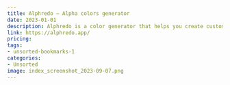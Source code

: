 ```yaml
---
title: Alphredo — Alpha colors generator
date: 2023-01-01
description: Alphredo is a color generator that helps you create custom alpha colors for your designs, with options for adjusting opacity, saturation, and brightness.
link: https://alphredo.app/
pricing: 
tags: 
- unsorted-bookmarks-1 
categories: 
- Unsorted 
image: index_screenshot_2023-09-07.png
---
```

